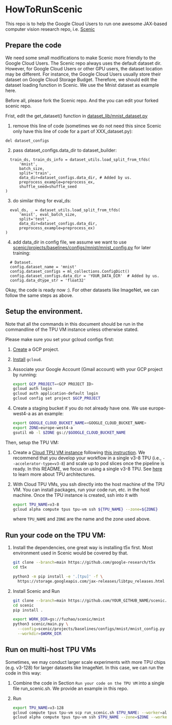 # HowToRunScenic

This repo is to help the Google Cloud Users to run one awesome JAX-based computer vision research repo, i.e. [Scenic](https://github.com/google-research/scenic)

## Prepare the code

We need some small modifications to make Scenic more friendly to the Google Cloud Users. The Scenic repo always uses the default dataset dir. However, for Google Cloud Users or other GPU users, the dataset location may be different. For instance, the Google Cloud Users usually store their dataset on Google Cloud Storage Budget. Therefore, we should edit the dataset loading function in Scenic. We use the Mnist dataset as example here. 

Before all, please fork the Scenic repo. And the you can edit your forked scenic repo.

Frist, edit the get_dataset() function in [dataset_lib/mnist_dataset.py](https://github.com/google-research/scenic/blob/main/scenic/dataset_lib/mnist_dataset.py)

1.  remove this line of code (sometimes we do not need this since Scenic only have this line of code for a part of XXX_dataset.py):
```
del dataset_configs
```

2. pass dataset_configs.data_dir to dataset_builder:
```
  train_ds, train_ds_info = dataset_utils.load_split_from_tfds(
      'mnist',
      batch_size,
      split='train',
      data_dir=dataset_configs.data_dir, # Added by us.
      preprocess_example=preprocess_ex,
      shuffle_seed=shuffle_seed
)
```

3. do similar thing for eval_ds:

```
  eval_ds, _ = dataset_utils.load_split_from_tfds(
      'mnist', eval_batch_size,
      split='test', 
      data_dir=dataset_configs.data_dir,
      preprocess_example=preprocess_ex)
)
```

4.  add data_dir in config file, we assume we want to use [scenic/projects/baselines/configs/mnist/mnist_config.py](https://github.com/XueFuzhao/scenic/blob/main/scenic/projects/baselines/configs/mnist/mnist_config.py) for later training:

```
  # Dataset.
  config.dataset_name = 'mnist'
  config.dataset_configs = ml_collections.ConfigDict()
  config.dataset_configs.data_dir = 'YOUR_DATA_DIR'  # Added by us.
  config.data_dtype_str = 'float32'
```

Okay, the code is ready now :). For other datasets like ImageNet, we can follow the same steps as above.


## Setup the environment.

Note that all the commands in this document should be run in the commandline of
the TPU VM instance unless otherwise stated.

Please make sure you set your gcloud configs first:

1. [Create](https://console.cloud.google.com/) a GCP project.

2. [Install](https://cloud.google.com/sdk/docs/install) `gcloud`.

3. Associate your Google Account (Gmail account) with your GCP project by
   running:

   ```bash
   export GCP_PROJECT=<GCP PROJECT ID>
   gcloud auth login
   gcloud auth application-default login
   gcloud config set project $GCP_PROJECT
   ```

4. Create a staging bucket if you do not already have one. We use europe-west4-a as an example:

   ```bash
   export GOOGLE_CLOUD_BUCKET_NAME=<GOOGLE_CLOUD_BUCKET_NAME>
   export ZONE=europe-west4-a
   gsutil mb -l $ZONE gs://$GOOGLE_CLOUD_BUCKET_NAME
   ```

Then, setup the TPU VM:

1.  Create a
    [Cloud TPU VM instance](https://cloud.google.com/blog/products/compute/introducing-cloud-tpu-vms)
    following
    [this instruction](https://cloud.google.com/tpu/docs/jax-quickstart-tpu-vm#create-vm).
    We recommend that you develop your workflow in a single v3-8 TPU (i.e.,
    `--accelerator-type=v3-8`) and scale up to pod slices once the pipeline is
    ready. In this README, we focus on using a single v3-8 TPU. See
    [here](https://cloud.google.com/tpu/docs/system-architecture-tpu-vm) to
    learn more about TPU architectures.

2.  With Cloud TPU VMs, you ssh directly into the host machine of the TPU VM.
    You can install packages, run your code run, etc. in the host machine. Once
    the TPU instance is created, ssh into it with

    ```sh
    export TPU_NAME=v3-8
    gcloud alpha compute tpus tpu-vm ssh ${TPU_NAME} --zone=${ZONE}
    ```

    where `TPU_NAME` and `ZONE` are the name and the zone used above.


## Run your code on the TPU VM:

1.  Install the dependencies, one great way is installing t5x first. Most environment used in Scenic would be covered by that.

    ```sh
    git clone --branch=main https://github.com/google-research/t5x
    cd t5x

    python3 -m pip install -e '.[tpu]' -f \
      https://storage.googleapis.com/jax-releases/libtpu_releases.html

    ```

2. Install Scenic and Run

    ```sh
    git clone --branch=main https://github.com/YOUR_GITHUB_NAME/scenic.git
    cd scenic
    pip install .

    export WORK_DIR=gs://fuzhao/scenic/mnist
    python3 scenic/main.py \
      --config=scenic/projects/baselines/configs/mnist/mnist_config.py \
      --workdir=$WORK_DIR

    ```
## Run on multi-host TPU VMs

Sometimes, we may conduct larger scale experiments with more TPU chips (e.g. v3-128) for larger datasets like ImageNet. In this case, we can run the code in this way:

 1. Combine the code in Section ``Run your code on the TPU VM`` into a single file run_scenic.sh. We provide an example in this repo.

 2. Run

    ```sh
    export TPU_NAME=v3-128
    gcloud compute tpus tpu-vm scp run_scenic.sh $TPU_NAME: --worker=all --zone=$ZONE
    gcloud alpha compute tpus tpu-vm ssh $TPU_NAME --zone=$ZONE --worker=all --command "bash run_t5x.sh"
    ```





